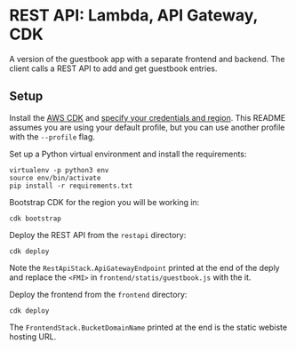 # REST API: Lambda, API Gateway, CDK

A version of the guestbook app with a separate frontend and backend. The client calls a REST API to add and get guestbook entries.

## Setup

Install the [AWS CDK](https://docs.aws.amazon.com/cdk/latest/guide/getting_started.html) and [specify your credentials and region](https://docs.aws.amazon.com/cdk/latest/guide/getting_started.html#getting_started_credentials). This README assumes you are using your default profile, but you can use another profile with the `--profile` flag.

Set up a Python virtual environment and install the requirements:

```
virtualenv -p python3 env
source env/bin/activate
pip install -r requirements.txt
```

Bootstrap CDK for the region you will be working in:

```
cdk bootstrap
```

Deploy the REST API from the `restapi` directory:

```
cdk deploy
```

Note the `RestApiStack.ApiGatewayEndpoint` printed at the end of the deply and replace the `<FMI>` in `frontend/statis/guestbook.js` with the it.

Deploy the frontend from the `frontend` directory:

```
cdk deploy
```

The `FrontendStack.BucketDomainName` printed at the end is the static webiste hosting URL.



